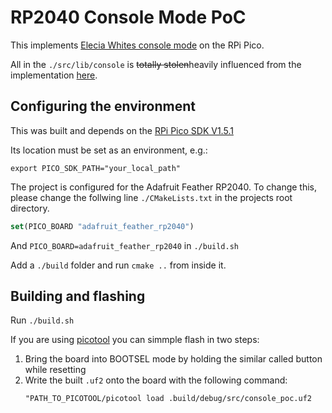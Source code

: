 # RP2040 Console Mode PoC

This implements [Elecia Whites console mode](https://github.com/eleciawhite/reusable/tree/master/source) on the RPi Pico.

All in the `./src/lib/console` is ~~totally stolen~~heavily influenced from the implementation [here](https://wokwi.com/projects/324879108372693587).

## Configuring the environment

This was built and depends on the [RPi Pico SDK V1.5.1](https://github.com/raspberrypi/pico-sdk)

Its location must be set as an environment, e.g.:

```shell
export PICO_SDK_PATH="your_local_path"
```

The project is configured for the Adafruit Feather RP2040.
To change this, please change the follwing line `./CMakeLists.txt` in the projects root directory.

```cmake
set(PICO_BOARD "adafruit_feather_rp2040")
```
And `PICO_BOARD=adafruit_feather_rp2040` in `./build.sh`

Add a `./build` folder and run `cmake ..` from inside it.

## Building and flashing

Run `./build.sh`

If you are using [picotool](https://github.com/raspberrypi/picotool) you can simmple flash in two steps:

1. Bring the board into BOOTSEL mode by holding the similar called button while resetting
2. Write the built `.uf2` onto the board with the following command:
    ```shell
    "PATH_TO_PICOTOOL/picotool load .build/debug/src/console_poc.uf2
    ```


